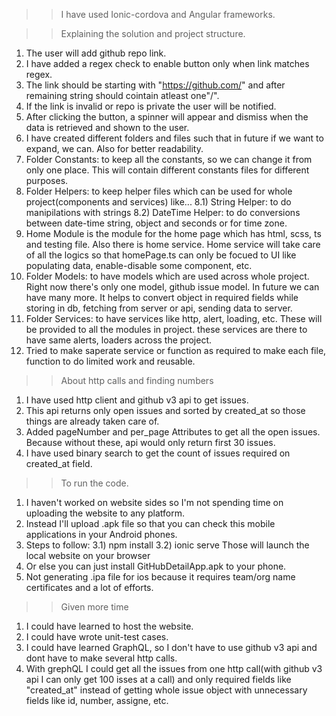>> I have used Ionic-cordova and Angular frameworks.

>> Explaining the solution and project structure.
1) The user will add github repo link.
2) I have added a regex check to enable button only when link matches regex.
3) The link should be starting with "https://github.com/" and after remaining string should cointain atleast one"/".
4) If the link is invalid or repo is private the user will be notified.
5) After clicking the button, a spinner will appear and dismiss when the data is retrieved and shown to the user.
6) I have created different folders and files such that in future if we want to expand, we can. Also for better readability.
7) Folder Constants: to keep all the constants, so we can change it from only one place. This will contain different constants files for different purposes.
8) Folder Helpers: to keep helper files which can be used for whole project(components and services) like...
8.1) String Helper: to do manipilations with strings
8.2) DateTime Helper: to do conversions between date-time string, object and seconds or for time zone.
9) Home Module is the module for the home page which has html, scss, ts and testing file. Also there is home service. Home service will take care of all the logics so that homePage.ts can only be focued to UI like populating data, enable-disable some component, etc.
10) Folder Models: to have models which are used across whole project. Right now there's only one model, github issue model. In future we can have many more. It helps to convert object in required fields while storing in db, fetching from server or api, sending data to server.
11) Folder Services: to have services like http, alert, loading, etc. These will be provided to all the modules in project. these services are there to have same alerts, loaders across the project.
12) Tried to make saperate service or function as required to make each file, function to do limited work and reusable.

>> About http calls and finding numbers
1) I have used http client and github v3 api to get issues.
2) This api returns only open issues and sorted by created_at so those things are already taken care of.
3) Added pageNumber and per_page Attributes to get all the open issues. Because without these, api would only return first 30 issues.
4) I have used binary search to get the count of issues required on created_at field.

>> To run the code.
1) I haven't worked on website sides so I'm not spending time on uploading the website to any platform.
2) Instead I'll upload .apk file so that you can check this mobile applications in your Android phones.
3) Steps to follow:
3.1) npm install
3.2) ionic serve
Those will launch the local website on your browser
4) Or else you can just install GitHubDetailApp.apk to your phone.
5) Not generating .ipa file for ios because it requires team/org name certificates and a lot of efforts.

>> Given more time
1) I could have learned to host the website.
2) I could have wrote unit-test cases.
3) I could have learned GraphQL, so I don't have to use github v3 api and dont have to make several http calls.
4) With grephQL I could get all the issues from one http call(with github v3 api I can only get 100 isses at a call) and only required fields like "created_at" instead of getting whole issue object with unnecessary fields like id, number, assigne, etc.
